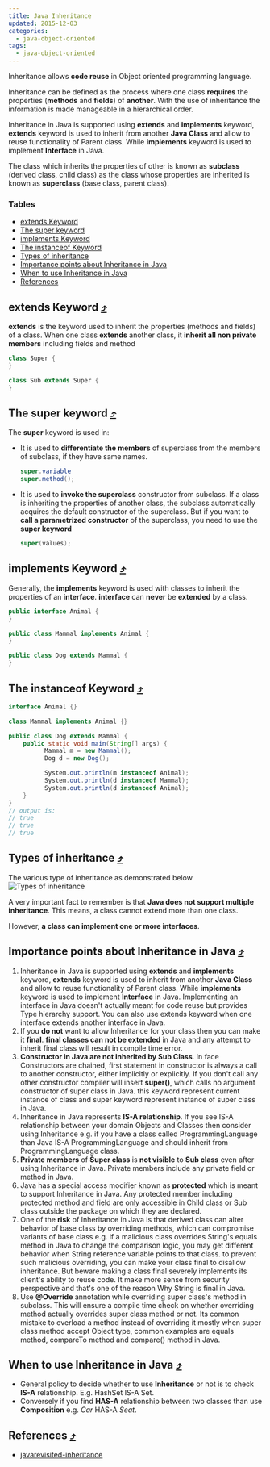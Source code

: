 ```yaml
---
title: Java Inheritance
updated: 2015-12-03
categories:
  - java-object-oriented
tags:
  - java-object-oriented
---
```


Inheritance allows **code reuse** in Object oriented programming language.

Inheritance can be defined as the process where one class **requires** the properties (**methods** and **fields**) of **another**. With the use of inheritance the information is made manageable in a hierarchical order.

Inheritance in Java is supported using **extends** and **implements** keyword, **extends** keyword is used to inherit from another **Java Class** and allow to reuse functionality of Parent class. While **implements** keyword is used to implement **Interface** in Java.

The class which inherits the properties of other is known as **subclass** (derived class, child class) as the class whose properties are inherited is known as **superclass** (base class, parent class).

### Tables

* [extends Keyword](#extends-keyword-10548tables)
* [The super keyword](#the-super-keyword-10548tables)
* [implements Keyword](#implements-keyword-10548tables)
* [The instanceof Keyword](#the-instanceof-keyword-10548tables)
* [Types of inheritance](#types-of-inheritance-10548tables)
* [Importance points about Inheritance in Java](#importance-points-about-inheritance-in-java-10548tables)
* [When to use Inheritance in Java](#when-to-use-inheritance-in-java-10548tables)
* [References](#references-10548tables)

## extends Keyword [&#10548;](#tables)
**extends** is the keyword used to inherit the properties (methods and fields) of a class. When one class **extends** another class, it **inherit all non private members** including fields and method

```java
class Super {
}

class Sub extends Super {
}
```

## The super keyword [&#10548;](#tables)
The **super** keyword is used in:

* It is used to **differentiate the members** of superclass from the members of subclass, if they have same names.

  ```java
  super.variable
  super.method();
  ```

* It is used to **invoke the superclass** constructor from subclass. If a class is inheriting the properties of another class, the subclass automatically acquires the default constructor of the superclass. But if you want to **call a parametrized constructor** of the superclass, you need to use the **super keyword**

  ```java
  super(values);
  ```

## implements Keyword [&#10548;](#tables)
Generally, the **implements** keyword is used with classes to inherit the properties of an **interface**. **interface** can **never** be **extended** by a class.

```java
public interface Animal {
}

public class Mammal implements Animal {
}

public class Dog extends Mammal {
}
```

## The instanceof Keyword [&#10548;](#tables)

```java
interface Animal {}

class Mammal implements Animal {}

public class Dog extends Mammal {
    public static void main(String[] args) {
          Mammal m = new Mammal();
          Dog d = new Dog();

          System.out.println(m instanceof Animal);
          System.out.println(d instanceof Mammal);
          System.out.println(d instanceof Animal);
    }
}
// output is:
// true
// true
// true
```

## Types of inheritance [&#10548;](#tables)
The various type of inheritance as demonstrated below
![Types of inheritance](http://www.tutorialspoint.com/java/images/types_of_inheritance.jpg)

A very important fact to remember is that **Java does not support multiple inheritance**. This means, a class cannot extend more than one class.

However, **a class can implement one or more interfaces**.

## Importance points about Inheritance in Java [&#10548;](#tables)

1. Inheritance in Java is supported using **extends** and **implements** keyword, **extends** keyword is used to inherit from another **Java Class** and allow to reuse functionality of Parent class. While **implements** keyword is used to implement **Interface** in Java. Implementing an interface in Java doesn't actually meant for code reuse but provides Type hierarchy support. You can also use extends keyword when one interface extends another interface in Java.
2. If you **do not** want to allow Inheritance for your class then you can make it **final**. **final classes can not be extended** in Java and any attempt to inherit final class will result in compile time error.
3. **Constructor in Java are not inherited by Sub Class**. In face Constructors are chained, first statement in constructor is always a call to another constructor, either implicitly or explicitly. If you don't call any other constructor compiler will insert **super()**, which calls no argument constructor of super class in Java. this keyword represent current instance of class and super keyword represent instance of super class in Java.
4. Inheritance in Java represents **IS-A relationship**. If you see IS-A relationship between your domain Objects and Classes then consider using Inheritance e.g. if you have a class called ProgrammingLanguage than Java IS-A ProgrammingLanguage and should inherit from ProgrammingLanguage class.
5. **Private members** of **Super class** is **not visible** to **Sub class** even after using Inheritance in Java. Private members include any private field or method in Java.
6. Java has a special access modifier known as **protected** which is meant to support Inheritance in Java. Any protected member including protected method and field are only accessible in Child class or Sub class outside the package on which they are declared.
7. One of the **risk** of Inheritance in Java is that derived class can alter behavior of base class by overriding methods, which can compromise variants of base class e.g. if a malicious class overrides String's equals method in Java to change the comparison logic, you may get different behavior when String reference variable points to that class. to prevent such malicious overriding, you can make your class final to disallow inheritance. But beware making a class final severely implements its client's ability to reuse code. It make more sense from security perspective and that's one of the reason Why String is final in Java.
8. Use **@Override** annotation while overriding super class's method in subclass. This will ensure a compile time check on whether overriding method actually overrides super class method or not. Its common mistake to overload a method instead of overriding it mostly when super class method accept Object type, common examples are equals method, compareTo method and compare() method in Java.

## When to use Inheritance in Java [&#10548;](#tables)

* General policy to decide whether to use **Inheritance** or not is to check **IS-A** relationship. E.g. HashSet IS-A Set.
* Conversely if you find **HAS-A** relationship between two classes than use **Composition** e.g. *Car* HAS-A *Seat*.

## References [&#10548;](#tables)

* [javarevisited-inheritance](http://javarevisited.blogspot.com/2012/10/what-is-inheritance-in-java-and-oops-programming.html)